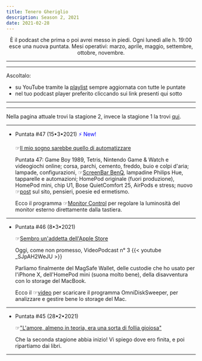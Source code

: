 ```yaml
---
title: Tenero Gheriglio
description: Season 2, 2021
date: 2021-02-28
---
```

<div align="center">
È il podcast che prima o poi avrei messo in piedi. Ogni lunedì alle h. 19:00 esce una nuova puntata. Mesi operativi: marzo, aprile, maggio, settembre, ottobre, novembre.
</div>

---
---

Ascoltalo:

* su YouTube tramite la [playlist](https://youtube.com/playlist?list=PLG8qHQG7k8JqVa_Mvqm0fulqaofHLWUn5) sempre aggiornata con tutte le puntate
* nel tuo podcast player preferito cliccando sui link presenti qui sotto

---
---

Nella pagina attuale trovi la stagione 2, invece la stagione 1 la trovi [qui](https://miry1919.github.io/hugosite/podcast/tenero-gheriglio/).

---

* Puntata #47 (15•3•2021) <span style="color:blue">⚡ New!</span>

    ☞[Il mio sogno sarebbe quello di automatizzare](https://anchor.fm/miriana-novella7/episodes/47--Il-mio-sogno-sarebbe-quello-di-automatizzare-eshbhv)
    
    Puntata 47: Game Boy 1989, Tetris, Nintendo Game & Watch e videogiochi online; corsa, parchi, cemento, freddo, buio e colpi d'aria; lampade, configurazioni, ☞[ScreenBar BenQ](https://amzn.to/38zMSvQ), lampadine Philips Hue, tapparelle e automazioni; HomePod originale (fuori produzione), HomePod mini, chip U1, Bose QuietComfort 25, AirPods e stress; nuovo ☞[post](https://miry1919.github.io/hugosite/post/pensieri-e-poesie/) sul sito, pensieri, poesie ed ermetismo.

    Ecco il programma ☞[Monitor Control](https://github.com/MonitorControl/MonitorControl) per regolare la luminosità del monitor esterno direttamente dalla tastiera.
    
---

* Puntata #46 (8•3•2021)

    ☞[Sembro un'addetta dell'Apple Store](https://anchor.fm/miriana-novella7/episodes/46--Sembro-unaddetta-dellApple-Store-ersaeh)
    
    Oggi, come non promesso, VideoPodcast n° 3 {{< youtube _SJpAH2WeJU >}}

    Parliamo finalmente del MagSafe Wallet, delle custodie che ho usato per l'iPhone X, dell'HomePod mini (suona molto bene), della disavventura con lo storage del MacBook.

    Ecco il ☞[video](https://www.youtube.com/watch?v=aBiXCNRdiGA) per scaricare il programma OmniDiskSweeper, per analizzare e gestire bene lo storage del Mac.
    
---

* Puntata #45 (28•2•2021)

    ☞["L'amore, almeno in teoria, era una sorta di follia gioiosa"](https://anchor.fm/miriana-novella7/episodes/45--Lamore--almeno-in-teoria--era-una-sorta-di-follia-gioiosa-er74es)
    
    Che la seconda stagione abbia inizio! Vi spiego dove ero finita, e poi ripartiamo dai libri.
    
---
